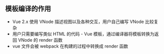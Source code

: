## 模板编译的作用
- Vue 2.x 使用 VNode 描述视图以及各种交互，用户自己编写 VNode 比较复杂
- 用户只需要编写类似 HTML 的代码 - Vue 模板，通过编译器将模板转换为返回 VNode 的
render 函数
- vue 文件会被 webpack 在构建的过程中转换成 render 函数


